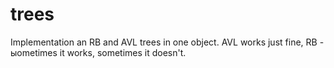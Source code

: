 # trees

Implementation an RB and AVL trees in one object. AVL works just fine, RB - ыometimes it works, sometimes it doesn't.
